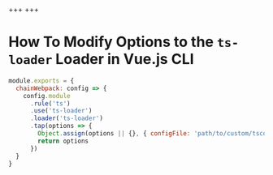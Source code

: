 +++
+++

# How To Modify Options to the `ts-loader` Loader in Vue.js CLI

```js
module.exports = {
  chainWebpack: config => {
    config.module
      .rule('ts')
      .use('ts-loader')
      .loader('ts-loader')
      .tap(options => {
        Object.assign(options || {}, { configFile: 'path/to/custom/tsconfig.json' })
        return options
      })
  }
}
```

